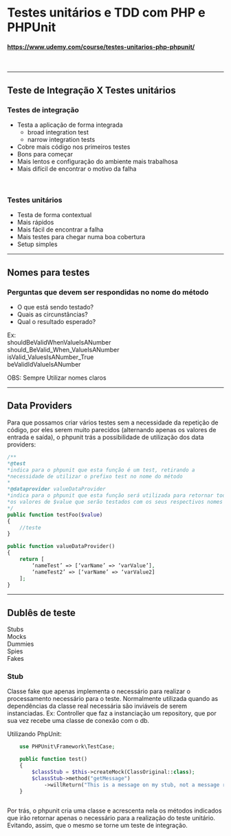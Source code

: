 # Testes unitários e TDD com PHP e PHPUnit
#### https://www.udemy.com/course/testes-unitarios-php-phpunit/

<br>

---------------------------------------------------------------------------------------------------------------------------

## Teste de Integração X Testes unitários

### Testes de integração
    
- Testa a aplicação de forma integrada
    - broad integration test
    - narrow integration tests
 - Cobre mais código nos primeiros testes
- Bons para começar
- Mais lentos e configuração do ambiente mais trabalhosa
- Mais difícil de encontrar o motivo da falha

<br>

### Testes unitários
- Testa de forma contextual
- Mais rápidos 
- Mais fácil de encontrar a falha
- Mais testes para chegar numa boa cobertura
- Setup simples

---------------------------------------------------------------------------------------------------------------------------
## Nomes para testes

### Perguntas que devem ser respondidas no nome do método
- O que está sendo testado?<br>
- Quais as circunstâncias?<br>
- Qual o resultado esperado?<br>

Ex: <br>
shouldBeValidWhenValueIsANumber
should_BeValid_When_ValueIsANumber<br>
isValid_ValuesIsANumber_True<br>
beValidIdValueIsANumber<br>

OBS: Sempre Utilizar nomes claros

---------------------------------------------------------------------------------------------------------------------------

## Data Providers
Para que possamos criar vários testes sem a necessidade da repetição de código, por eles serem muito parecidos (alternando apenas os valores de entrada e saída), o phpunit trás a possibilidade de utilização dos data providers:

```php
/**
*@test 
*indica para o phpunit que esta função é um test, retirando a
*necessidade de utilizar o prefixo test no nome do método
*
*@dataprovider valueDataProvider 
*indica para o phpunit que esta função será utilizada para retornar todos
*os valores de $value que serão testados com os seus respectivos nomes de teste
*/
public function testFoo($value)
{
    //teste
}

public function valueDataProvider()
{
    return [
        ‘nameTest’ => [‘varName’ => ‘varValue’],
        ‘nameTest2’ => [‘varName’ => ‘varValue2]
    ];
}
```
---------------------------------------------------------------------------------------------------------------------------

## Dublês de teste
Stubs<br>
Mocks<br>
Dummies<br>
Spies<br>
Fakes<br>

### Stub
Classe fake que apenas implementa o necessário para realizar o processamento necessário para o teste. Normalmente utilizada quando as dependências da classe real necessária são inviáveis de serem instanciadas.
Ex: Controller que faz a instanciação um repository, que por sua vez recebe uma classe de conexão com o db.

Utilizando PhpUnit:
```php
    use PHPUnit\Framework\TestCase;

    public function test()
    {
        $classStub = $this->createMock(ClassOriginal::class);
        $classStub->method("getMessage")
            ->willReturn("This is a message on my stub, not a message real");
    }
    
```

Por trás, o phpunit cria uma classe e acrescenta nela os métodos indicados que irão retornar apenas o necessário para a realização do teste unitário. Evitando, assim, que o mesmo se torne um teste de integração.
